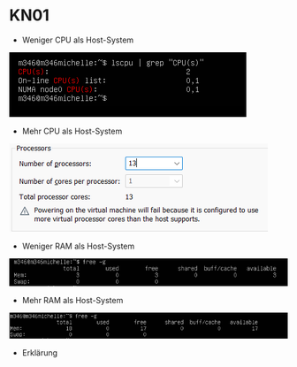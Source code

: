 # KN01
- Weniger CPU als Host-System

![imageOfWenigerCPU](screenshots/KN01/wenigerCPU.png)
- Mehr  CPU als Host-System

![imageOfWenigerCPU](screenshots/KN01/mehrCPU.png)
- Weniger RAM als Host-System

![imageOfWenigerCPU](screenshots/KN01/wenigerRAM.png)
- Mehr  RAM als Host-System

![imageOfWenigerCPU](screenshots/KN01/mehrRAM.png)
- Erklärung
